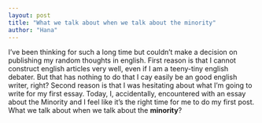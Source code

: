 ```yaml
---
layout: post
title: "What we talk about when we talk about the minority"
author: "Hana"
---
```

I’ve been thinking for such a long time but couldn’t make a decision on publishing my random thoughts in english. First reason is that I cannot construct english articles very well, even if I am a teeny-tiny english debater. But that has nothing to do that I cay easily be an good english writer, right? Second reason is that I was hesitating about what I’m going to write for my first essay. Today, I, accidentally, encountered with an essay about the Minority and I feel like it’s the right time for me to do my first post. 
What we talk about when we talk about the **minority**? 